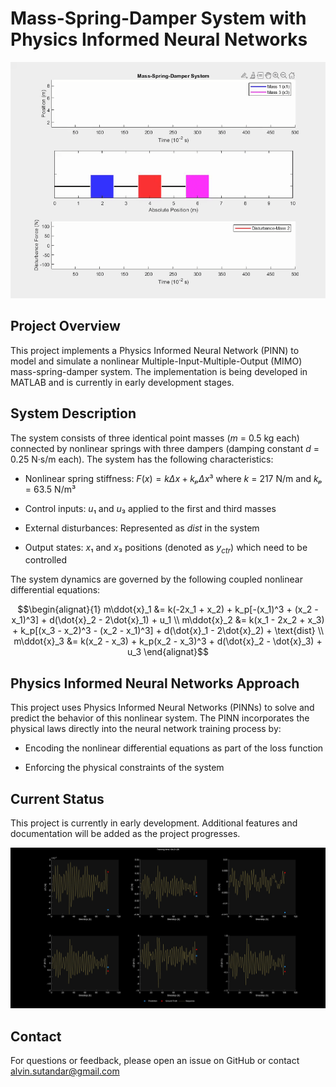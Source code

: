 # Mass-Spring-Damper System with Physics Informed Neural Networks

![Mass Spring Damper Animation](3c8332237d0380.gif)

## Project Overview

This project implements a Physics Informed Neural Network (PINN) to model and simulate a nonlinear Multiple-Input-Multiple-Output (MIMO) mass-spring-damper system. The implementation is being developed in MATLAB and is currently in early development stages.

## System Description

The system consists of three identical point masses ($m$ = 0.5 kg each) connected by nonlinear springs with three dampers (damping constant $d$ = 0.25 N·s/m each). The system has the following characteristics:

- Nonlinear spring stiffness: $F(x) = kΔx + kₚΔx³$ where $k$ = 217 N/m and $kₚ$ = 63.5 N/m³

- Control inputs: $u₁$ and $u₃$ applied to the first and third masses

- External disturbances: Represented as $dist$ in the system

- Output states: $x₁$ and $x₃$ positions (denoted as $y_{ctr}$) which need to be controlled

The system dynamics are governed by the following coupled nonlinear differential equations:

```math
\begin{alignat}{1}
m\ddot{x}_1 &= k(-2x_1 + x_2) + k_p[-(x_1)^3 + (x_2 - x_1)^3] + d(\dot{x}_2 - 2\dot{x}_1) + u_1 \\
m\ddot{x}_2 &= k(x_1 - 2x_2 + x_3) + k_p[(x_3 - x_2)^3 - (x_2 - x_1)^3] + d(\dot{x}_1 - 2\dot{x}_2) + \text{dist} \\
m\ddot{x}_3 &= k(x_2 - x_3) + k_p(x_2 - x_3)^3 + d(\dot{x}_2 - \dot{x}_3) + u_3
\end{alignat}
```

## Physics Informed Neural Networks Approach

This project uses Physics Informed Neural Networks (PINNs) to solve and predict the behavior of this nonlinear system. The PINN incorporates the physical laws directly into the neural network training process by:

- Encoding the nonlinear differential equations as part of the loss function

- Enforcing the physical constraints of the system

## Current Status

This project is currently in early development. Additional features and documentation will be added as the project progresses.

![Prediction Graph](5a7db1492e8c06.jpg)

## Contact

For questions or feedback, please open an issue on GitHub or contact alvin.sutandar@gmail.com
